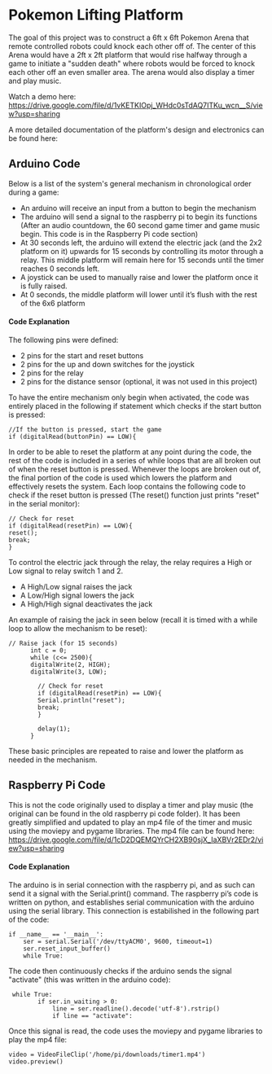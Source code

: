 # Pokemon Lifting Platform
The goal of this project was to construct a 6ft x 6ft Pokemon Arena that remote controlled robots could knock each other off of. The center of this Arena would have a 2ft x 2ft platform that would rise halfway through a game to initiate a "sudden death" where robots would be forced to knock each other off an even smaller area. The arena would also display a timer and play music.

Watch a demo here: https://drive.google.com/file/d/1vKETKIOpj_WHdc0sTdAQ7ITKu_wcn__S/view?usp=sharing

A more detailed documentation of the platform's design and electronics can be found here: 

## Arduino Code
Below is a list of the system's general mechanism in chronological order during a game:
- An arduino will receive an input from a button to begin the mechanism
- The arduino will send a signal to the raspberry pi to begin its functions (After an audio countdown, the 60 second game timer and game music begin. This code is in the Raspberry Pi code section)
- At 30 seconds left, the arduino will extend the electric jack (and the 2x2 platform on it) upwards for 15 seconds by controlling its motor through a relay. This middle platform will remain here for 15 seconds until the timer reaches 0 seconds left.
- A joystick can be used to manually raise and lower the platform once it is fully raised.
- At 0 seconds, the middle platform will lower until it’s flush with the rest of the 6x6 platform

#### Code Explanation
The following pins were defined:
- 2 pins for the start and reset buttons
- 2 pins for the up and down switches for the joystick
- 2 pins for the relay
- 2 pins for the distance sensor (optional, it was not used in this project)


To have the entire mechanism only begin when activated, the code was entirely placed in the following if statement which checks if the start button is pressed:
```
//If the button is pressed, start the game
if (digitalRead(buttonPin) == LOW){
```


In order to be able to reset the platform at any point during the code, the rest of the code is included in a series of while loops that are all broken out of when the reset button is pressed. Whenever the loops are broken out of, the final portion of the code is used which lowers the platform and effectively resets the system. Each loop contains the following code to check if the reset button is pressed (The reset() function just prints "reset" in the serial monitor):
```
// Check for reset
if (digitalRead(resetPin) == LOW){
reset();
break; 
}
```

To control the electric jack through the relay, the relay requires a High or Low signal to relay switch 1 and 2.
- A High/Low signal raises the jack
- A Low/High signal lowers the jack
- A High/High signal deactivates the jack

An example of raising the jack in seen below (recall it is timed with a while loop to allow the mechanism to be reset):
```
// Raise jack (for 15 seconds)
      int c = 0;
      while (c<= 2500){
      digitalWrite(2, HIGH);
      digitalWrite(3, LOW);
      
        // Check for reset
        if (digitalRead(resetPin) == LOW){
        Serial.println("reset");
        break; 
        }

        delay(1);
      }
```

These basic principles are repeated to raise and lower the platform as needed in the mechanism.


## Raspberry Pi Code
This is not the code originally used to display a timer and play music (the original can be found in the old raspberry pi code folder). It has been greatly simplified and updated to play an mp4 file of the timer and music using the moviepy and pygame libraries. The mp4 file can be found here: 
https://drive.google.com/file/d/1cD2DQEMQYrCH2XB90sjX_IaXBVr2EDr2/view?usp=sharing

#### Code Explanation
The arduino is in serial connection with the raspberry pi, and as such can send it a signal with the Serial.print() command. The raspberry pi’s code is written on python, and establishes serial communication with the arduino using the serial library. This connection is estabilished in the following part of the code:
```
if __name__ == '__main__':
    ser = serial.Serial('/dev/ttyACM0', 9600, timeout=1)
    ser.reset_input_buffer()
    while True:
```

The code then continuously checks if the arduino sends the signal "activate" (this was written in the arduino code):
```
 while True:
        if ser.in_waiting > 0:
            line = ser.readline().decode('utf-8').rstrip()
            if line == "activate":
```

Once this signal is read, the code uses the moviepy and pygame libraries to play the mp4 file:
```
video = VideoFileClip('/home/pi/downloads/timer1.mp4')
video.preview()
```
